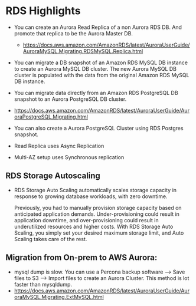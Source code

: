 # RDS Highlights 


- You can create an Aurora Read Replica of a non Aurora RDS DB. And promote that replica to be the Aurora Master DB. 
  - https://docs.aws.amazon.com/AmazonRDS/latest/AuroraUserGuide/AuroraMySQL.Migrating.RDSMySQL.Replica.html
- You can migrate a DB snapshot of an Amazon RDS MySQL DB instance to create an Aurora MySQL DB cluster. The new Aurora MySQL DB cluster is populated with the data from the original Amazon RDS MySQL DB instance. 
-  You can migrate data directly from an Amazon RDS PostgreSQL DB snapshot to an Aurora PostgreSQL DB cluster.
  - https://docs.aws.amazon.com/AmazonRDS/latest/AuroraUserGuide/AuroraPostgreSQL.Migrating.html
- You can also create a Aurora PostgreSQL Cluster using RDS Postgres snapshot. 

- Read Replica uses Async Replication 
- Multi-AZ setup uses Synchronous replication


## RDS Storage Autoscaling
- RDS Storage Auto Scaling automatically scales storage capacity in response to growing database workloads, with zero downtime.

    Previously, you had to manually provision storage capacity based on anticipated application demands. Under-provisioning could result in application downtime, and over-provisioning could result in underutilized resources and higher costs. With RDS Storage Auto Scaling, you simply set your desired maximum storage limit, and Auto Scaling takes care of the rest.




## Migration from On-prem to AWS Aurora: 
- mysql dump is slow. You can use a Percona backup software --> Save files to S3 --> Import files to create an Aurora Cluster. This method is lot faster than mysqldump. 
- https://docs.aws.amazon.com/AmazonRDS/latest/AuroraUserGuide/AuroraMySQL.Migrating.ExtMySQL.html

